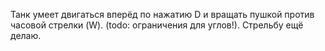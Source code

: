 Танк умеет двигаться вперёд по нажатию D и вращать пушкой против часовой стрелки (W). (todo: ограничения для углов!). Стрельбу ещё делаю.


